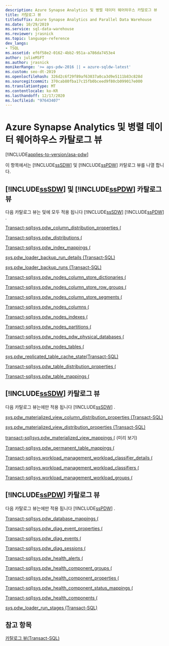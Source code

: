 ```yaml
---
description: Azure Synapse Analytics 및 병렬 데이터 웨어하우스 카탈로그 뷰
title: 카탈로그 뷰
titleSuffix: Azure Synapse Analytics and Parallel Data Warehouse
ms.date: 10/29/2019
ms.service: sql-data-warehouse
ms.reviewer: jrasnick
ms.topic: language-reference
dev_langs:
- TSQL
ms.assetid: ef6f58e2-0162-4bb2-951a-a786da7453e4
author: julieMSFT
ms.author: jrasnick
monikerRange: '>= aps-pdw-2016 || = azure-sqldw-latest'
ms.custom: seo-dt-2019
ms.openlocfilehash: 326d2c6f29f89af63037a0ca3d9e5111b83c828d
ms.sourcegitcommit: 370cab80fba17c15fb0bceed9f80cb099017e000
ms.translationtype: MT
ms.contentlocale: ko-KR
ms.lasthandoff: 12/17/2020
ms.locfileid: "97643407"
---
```

# <a name="azure-synapse-analytics-and-parallel-data-warehouse-catalog-views"></a>Azure Synapse Analytics 및 병렬 데이터 웨어하우스 카탈로그 뷰

[!INCLUDE[applies-to-version/asa-pdw](../../includes/applies-to-version/asa-pdw.md)]

 이 항목에서는 [!INCLUDE[ssSDW](../../includes/sssdw-md.md)] 및 [!INCLUDE[ssPDW](../../includes/sspdw-md.md)] 카탈로그 뷰를 나열 합니다.  
  
## <a name="sssdw-and-sspdw-catalog-views"></a>[!INCLUDE[ssSDW](../../includes/sssdw-md.md)] 및 [!INCLUDE[ssPDW](../../includes/sspdw-md.md)] 카탈로그 뷰  
 다음 카탈로그 뷰는 및에 모두 적용 됩니다 [!INCLUDE[ssSDW](../../includes/sssdw-md.md)] [!INCLUDE[ssPDW](../../includes/sspdw-md.md)] .  
  
 [Transact-sql&#41;sys.pdw_column_distribution_properties &#40;](../../relational-databases/system-catalog-views/sys-pdw-column-distribution-properties-transact-sql.md)  
  
 [Transact-sql&#41;sys.pdw_distributions &#40;](../../relational-databases/system-catalog-views/sys-pdw-distributions-transact-sql.md)  
  
 [Transact-sql&#41;sys.pdw_index_mappings &#40;](../../relational-databases/system-catalog-views/sys-pdw-index-mappings-transact-sql.md)  
  
 [sys.pdw_loader_backup_run_details &#40;Transact-SQL&#41;](../../relational-databases/system-catalog-views/sys-pdw-loader-backup-run-details-transact-sql.md)  
  
 [sys.pdw_loader_backup_runs &#40;Transact-SQL&#41;](../../relational-databases/system-catalog-views/sys-pdw-loader-backup-runs-transact-sql.md)  
  
 [Transact-sql&#41;sys.pdw_nodes_column_store_dictionaries &#40;](../../relational-databases/system-catalog-views/sys-pdw-nodes-column-store-dictionaries-transact-sql.md)  
  
 [Transact-sql&#41;sys.pdw_nodes_column_store_row_groups &#40;](../../relational-databases/system-catalog-views/sys-pdw-nodes-column-store-row-groups-transact-sql.md)  
  
 [Transact-sql&#41;sys.pdw_nodes_column_store_segments &#40;](../../relational-databases/system-catalog-views/sys-pdw-nodes-column-store-segments-transact-sql.md)  
  
 [Transact-sql&#41;sys.pdw_nodes_columns &#40;](../../relational-databases/system-catalog-views/sys-pdw-nodes-columns-transact-sql.md)  
  
 [Transact-sql&#41;sys.pdw_nodes_indexes &#40;](../../relational-databases/system-catalog-views/sys-pdw-nodes-indexes-transact-sql.md)  
  
 [Transact-sql&#41;sys.pdw_nodes_partitions &#40;](../../relational-databases/system-catalog-views/sys-pdw-nodes-partitions-transact-sql.md)  
  
 [Transact-sql&#41;sys.pdw_nodes_pdw_physical_databases &#40;](../../relational-databases/system-catalog-views/sys-pdw-nodes-pdw-physical-databases-transact-sql.md)  
  
 [Transact-sql&#41;sys.pdw_nodes_tables &#40;](../../relational-databases/system-catalog-views/sys-pdw-nodes-tables-transact-sql.md) 

 [sys.pdw_replicated_table_cache_state(Transact-SQL)](sys-pdw-replicated-table-cache-state-transact-sql.md) 
  
 [Transact-sql&#41;sys.pdw_table_distribution_properties &#40;](../../relational-databases/system-catalog-views/sys-pdw-table-distribution-properties-transact-sql.md)  
  
 [Transact-sql&#41;sys.pdw_table_mappings &#40;](../../relational-databases/system-catalog-views/sys-pdw-table-mappings-transact-sql.md) 

## <a name="sssdw-catalog-views"></a>[!INCLUDE[ssSDW](../../includes/sssdw-md.md)] 카탈로그 뷰

 다음 카탈로그 뷰는에만 적용 됩니다 [!INCLUDE[ssSDW](../../includes/sssdw-md.md)] .

 [sys.pdw_materialized_view_column_distribution_properties &#40;Transact-SQL&#41;](./sys-pdw-materialized-view-column-distribution-properties-transact-sql.md?view=azure-sqldw-latest&preserve-view=true) 

 [sys.pdw_materialized_view_distribution_properties &#40;Transact-SQL&#41;](./sys-pdw-materialized-view-distribution-properties-transact-sql.md?view=azure-sqldw-latest&preserve-view=true) 

 [transact-sql&#41;sys.pdw_materialized_view_mappings &#40;](./sys-pdw-materialized-view-mappings-transact-sql.md?view=azure-sqldw-latest&preserve-view=true) (미리 보기)

 [Transact-sql&#41;sys.pdw_permanent_table_mappings &#40;](../../relational-databases/system-catalog-views/sys-pdw-permanent-table-mappings-transact-sql.md)

 [Transact-sql&#41;sys.workload_management_workload_classifier_details &#40;](../../relational-databases/system-catalog-views/sys-workload-management-workload-classifier-details-transact-sql.md)
  
 [Transact-sql&#41;sys.workload_management_workload_classifiers &#40;](../../relational-databases/system-catalog-views/sys-workload-management-workload-classifiers-transact-sql.md)
  
 [Transact-sql&#41;sys.workload_management_workload_groups &#40;](./sys-workload-management-workload-groups-transact-sql.md?view=azure-sqldw-latest&preserve-view=true)

## <a name="sspdw-catalog-views"></a>[!INCLUDE[ssPDW](../../includes/sspdw-md.md)] 카탈로그 뷰

 다음 카탈로그 뷰는에만 적용 됩니다 [!INCLUDE[ssPDW](../../includes/sspdw-md.md)] .

 [Transact-sql&#41;sys.pdw_database_mappings &#40;](../../relational-databases/system-catalog-views/sys-pdw-database-mappings-transact-sql.md)  
  
 [Transact-sql&#41;sys.pdw_diag_event_properties &#40;](../../relational-databases/system-catalog-views/sys-pdw-diag-event-properties-transact-sql.md)  
  
 [Transact-sql&#41;sys.pdw_diag_events &#40;](../../relational-databases/system-catalog-views/sys-pdw-diag-events-transact-sql.md)  
  
 [Transact-sql&#41;sys.pdw_diag_sessions &#40;](../../relational-databases/system-catalog-views/sys-pdw-diag-sessions-transact-sql.md)  
  
 [Transact-sql&#41;sys.pdw_health_alerts &#40;](../../relational-databases/system-catalog-views/sys-pdw-health-alerts-transact-sql.md)  
  
 [Transact-sql&#41;sys.pdw_health_component_groups &#40;](../../relational-databases/system-catalog-views/sys-pdw-health-component-groups-transact-sql.md)  
  
 [Transact-sql&#41;sys.pdw_health_component_properties &#40;](../../relational-databases/system-catalog-views/sys-pdw-health-component-properties-transact-sql.md)  
  
 [Transact-sql&#41;sys.pdw_health_component_status_mappings &#40;](../../relational-databases/system-catalog-views/sys-pdw-health-component-status-mappings-transact-sql.md)  
  
 [Transact-sql&#41;sys.pdw_health_components &#40;](../../relational-databases/system-catalog-views/sys-pdw-health-components-transact-sql.md)  
  
 [sys.pdw_loader_run_stages &#40;Transact-SQL&#41;](../../relational-databases/system-catalog-views/sys-pdw-loader-run-stages-transact-sql.md)  
  
## <a name="see-also"></a>참고 항목  
 [카탈로그 뷰&#40;Transact-SQL&#41;](../../relational-databases/system-catalog-views/catalog-views-transact-sql.md)  
  
